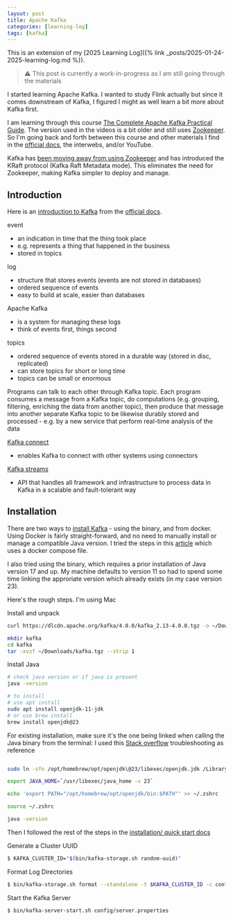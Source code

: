 ```yaml
---
layout: post
title: Apache Kafka
categories: [learning-log]
tags: [kafka]
---
```


This is an extension of my [2025 Learning Log]({% link _posts/2025-01-24-2025-learning-log.md %}). 

> ⚠️ This post is currently a work-in-progress as I am still going through the materials

I started learning Apache Kafka. I wanted to study Flink actually but since it comes downstream of Kafka, I figured I might as well learn a bit more about Kafka first.

I am learning through this course [The Complete Apache Kafka Practical Guide](https://www.udemy.com/course/apache_kafka/). The version used in the videos is a bit older and still uses [Zookeeper](https://zookeeper.apache.org/). So I'm going back and forth between this course and other materials I find in the [official docs](https://kafka.apache.org), the interwebs, and/or YouTube.

Kafka has [been moving away from using Zookeeper](https://www.baeldung.com/kafka-shift-from-zookeeper-to-kraft) and has introduced the KRaft protocol (Kafka Raft Metadata mode). This eliminates the need for Zookeeper, making Kafka simpler to deploy and manage.

## Introduction

Here is an [introduction to Kafka](https://kafka.apache.org/intro) from the [official docs](https://kafka.apache.org).

event 
- an indication in time that the thing took place
- e.g. represents a thing that happened in the business
- stored in topics

log
- structure that stores events (events are not stored in databases)
- ordered sequence of events
- easy to build at scale, easier than databases

Apache Kafka 
- is a system for managing these logs
- think of events first, things second


topics 
- ordered sequence of events stored in a durable way (stored in disc, replicated)
- can store topics for short or long time
- topics can be small or enormous


Programs can talk to each other through Kafka topic. Each program consumes a message from a Kafka topic, do computations (e.g. grouping, filtering, enriching the data from another topic), then produce that message into another separate Kafka topic to be likewise durably stored and processed - e.g. by a new service that perform real-time analysis of the data


[Kafka connect](https://kafka.apache.org/documentation/#connect)
- enables Kafka to connect with other systems using connectors

[Kafka streams](https://kafka.apache.org/documentation/streams/)
- API that handles all framework and infrastructure to process data in Kafka in a scalable and fault-tolerant way


## Installation
There are two ways to [install Kafka](https://kafka.apache.org/quickstart) - using the binary, and from docker.  Using Docker is fairly straight-forward, and no need to manually install or manage a compatible Java version. I tried the steps in this [article](https://developer.confluent.io/confluent-tutorials/kafka-on-docker/) which uses a docker compose file.

I also tried using the binary, which requires a prior installation of Java version 17 and up. My machine defaults to version 11 so had to spend some time linking the approriate version which already exists (in my case version 23).

Here's the rough steps. I'm using Mac 

Install and unpack

```bash
curl https://dlcdn.apache.org/kafka/4.0.0/kafka_2.13-4.0.0.tgz -o ~/Downloads/kafka.tgz

mkdir kafka
cd kafka
tar -xvzf ~/Downloads/kafka.tgz --strip 1
```

Install Java

```bash
# check java version or if java is present 
java -version

# to install
# use apt install
sudo apt install openjdk-11-jdk
# or use brew install
brew install openjdk@23

```

For existing installation, make sure it's the one being linked when calling the Java binary from the terminal: I used this [Stack overflow](https://stackoverflow.com/questions/69875335/macos-how-to-install-java-17) troubleshooting as reference


```bash

sudo ln -sfn /opt/homebrew/opt/openjdk\@23/libexec/openjdk.jdk /Library/Java/JavaVirtualMachines/openjdk.jdk

export JAVA_HOME=`/usr/libexec/java_home -v 23`

echo 'export PATH="/opt/homebrew/opt/openjdk/bin:$PATH"' >> ~/.zshrc

source ~/.zshrc

java -version
```

Then I followed the rest of the steps in the [installation/ quick start docs](https://kafka.apache.org/quickstart) 

Generate a Cluster UUID

```bash
$ KAFKA_CLUSTER_ID="$(bin/kafka-storage.sh random-uuid)"
```

Format Log Directories

```bash
$ bin/kafka-storage.sh format --standalone -t $KAFKA_CLUSTER_ID -c config/server.properties
```

Start the Kafka Server

```bash
$ bin/kafka-server-start.sh config/server.properties
```
